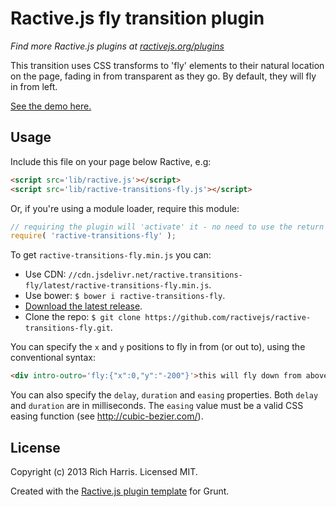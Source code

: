 Ractive.js fly transition plugin
================================

*Find more Ractive.js plugins at [ractivejs.org/plugins](http://ractivejs.org/plugins)*

This transition uses CSS transforms to 'fly' elements to their natural location on the page, fading in from transparent as they go. By default, they will fly in from left.

[See the demo here.](http://ractivejs.github.io/Ractive-transitions-fly/)


Usage
-----

Include this file on your page below Ractive, e.g:

```html
<script src='lib/ractive.js'></script>
<script src='lib/ractive-transitions-fly.js'></script>
```

Or, if you're using a module loader, require this module:

```js
// requiring the plugin will 'activate' it - no need to use the return value
require( 'ractive-transitions-fly' );
```

To get `ractive-transitions-fly.min.js` you can:

- Use CDN: `//cdn.jsdelivr.net/ractive.transitions-fly/latest/ractive-transitions-fly.min.js`.
- Use bower: `$ bower i ractive-transitions-fly`.
- [Download the latest release](https://github.com/ractivejs/ractive-transitions-fly/releases).
- Clone the repo: `$ git clone https://github.com/ractivejs/ractive-transitions-fly.git`.


You can specify the `x` and `y` positions to fly in from (or out to), using the conventional syntax:

```html
<div intro-outro='fly:{"x":0,"y":"-200"}'>this will fly down from above</div>
```

You can also specify the `delay`, `duration` and `easing` properties. Both `delay` and `duration` are in milliseconds. The `easing` value must be a valid CSS easing function (see http://cubic-bezier.com/).



License
-------

Copyright (c) 2013 Rich Harris. Licensed MIT.

Created with the [Ractive.js plugin template](https://github.com/RactiveJS/Plugin-template) for Grunt.
